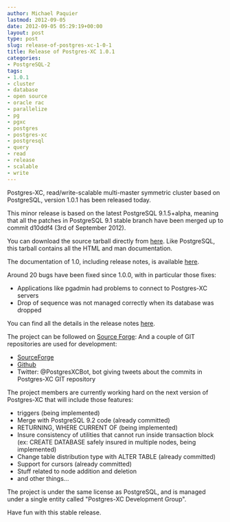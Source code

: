 ```yaml
---
author: Michael Paquier
lastmod: 2012-09-05
date: 2012-09-05 05:29:19+00:00
layout: post
type: post
slug: release-of-postgres-xc-1-0-1
title: Release of Postgres-XC 1.0.1
categories:
- PostgreSQL-2
tags:
- 1.0.1
- cluster
- database
- open source
- oracle rac
- parallelize
- pg
- pgxc
- postgres
- postgres-xc
- postgresql
- query
- read
- release
- scalable
- write
---
```


Postgres-XC, read/write-scalable multi-master symmetric cluster based on PostgreSQL, version 1.0.1 has been released today.

This minor release is based on the latest PostgreSQL 9.1.5+alpha, meaning that all the patches in PostgreSQL 9.1 stable branch have been merged up to commit d10ddf4 (3rd of September 2012).

You can download the source tarball directly from [here](http://sourceforge.net/projects/postgres-xc/files/latest/download).
Like PostgreSQL, this tarball contains all the HTML and man documentation.

The documentation of 1.0, including release notes, is available [here](http://postgres-xc.sourceforge.net/docs/1_0/).

Around 20 bugs have been fixed since 1.0.0, with in particular those fixes:
	
  * Applications like pgadmin had problems to connect to Postgres-XC servers	
  * Drop of sequence was not managed correctly when its database was dropped

You can find all the details in the release notes [here](http://postgres-xc.sourceforge.net/docs/1_0/release-xc-1-0-1.html).

The project can be followed on [Source Forge](http://postgres-xc.sourceforge.net/):
And a couple of GIT repositories are used for development:

  * [SourceForge](http://postgres-xc.git.sourceforge.net/git/gitweb.cgi?p=postgres-xc/postgres-xc;a=summary)	
  * [Github](https://github.com/postgres-xc/postgres-xc)
  * Twitter: @PostgresXCBot, bot giving tweets about the commits in Postgres-XC GIT repository

The project members are currently working hard on the next version of Postgres-XC that will include those features:
	
  * triggers (being implemented)	
  * Merge with PostgreSQL 9.2 code (already committed)
  * RETURNING, WHERE CURRENT OF (being implemented)
  * Insure consistency of utilities that cannot run inside transaction block (ex: CREATE DATABASE safely insured in multiple nodes, being implemented)
  * Change table distribution type with ALTER TABLE (already committed)
  * Support for cursors (already committed)
  * Stuff related to node addition and deletion
  * and other things...

The project is under the same license as PostgreSQL, and is managed under a single entity called "Postgres-XC Development Group".

Have fun with this stable release.
